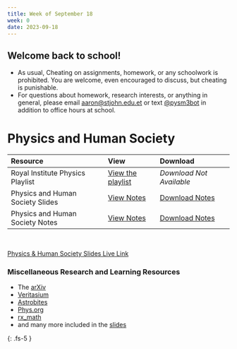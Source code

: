 ```yaml
---
title: Week of September 18
week: 0
date: 2023-09-18
---
```


## Welcome back to school!

- As usual, Cheating on assignments, homework, or any schoolwork is prohibited. You are welcome, even encouraged to discuss, but cheating is punishable.
- For questions about homework, research interests, or anything in general, please email [aaron@stjohn.edu.et](mailto:aaron@stjohn.edu.et) or text [@pysm3bot](//pysm3bot.t.me) in addition to office hours at school.



# Physics and Human Society 

| Resource        | View          | Download |
|:-------------|:------------------|:------|
| Royal Institute Physics Playlist| [View the playlist](https://youtube.com/playlist?list=PLbnrZHfNEDZzxswBf5WhzbIDTInJOgCIP&si=Y1JpNC8rzdcAo4Jn) | _Download Not Available_ |
| Physics and Human Society Slides | [View Notes](/23-24/1Q/physics-society/slides.html) |  [Download Notes](/23-24/1Q/physics-society/slides.pdf)|
| Physics and Human Society Notes | [View Notes](/23-24/1Q/physics-society/notes.html) |  [Download Notes](/23-24/1Q/physics-society/notes.pdf)|

<br>

[Physics & Human Society Slides Live Link](https://docs.google.com/presentation/d/e/2PACX-1vTwEtW3kW3ae9DnZ-xP29lJb5Izm-kpO6MyPH8oaxFlR7AlK79M8ZVsqL9IsdszPeTSE2KLJUuSvKiU/pub?start=false&loop=false&delayms=3000)
### Miscellaneous Research and Learning Resources

- The [arXiv](//arxiv.org)
- [Veritasium](//youtube.com/@veritasium)
- [Astrobites](//astrobites.org)
- [Phys.org](//phys.org)
- [rx_math](//youtube.com/@rx_math)
-  and many more included in the [slides](https://docs.google.com/presentation/d/e/2PACX-1vTwEtW3kW3ae9DnZ-xP29lJb5Izm-kpO6MyPH8oaxFlR7AlK79M8ZVsqL9IsdszPeTSE2KLJUuSvKiU/pub?start=false&loop=false&delayms=3000)
  
{: .fs-5 }
